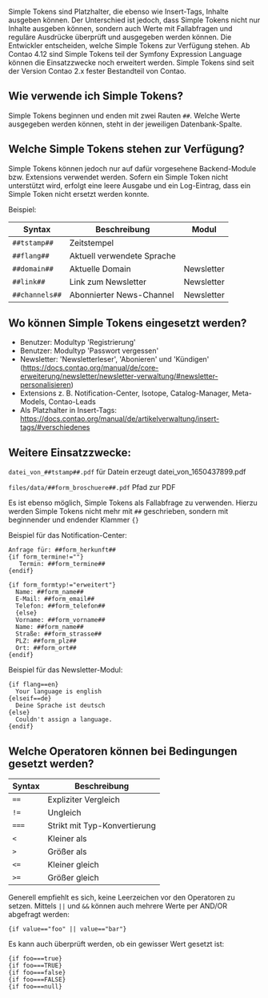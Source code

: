 Simple Tokens sind Platzhalter, die ebenso wie Insert-Tags, Inhalte ausgeben können. Der Unterschied ist jedoch, dass Simple Tokens nicht nur Inhalte ausgeben können, sondern auch Werte mit Fallabfragen und reguläre Ausdrücke überprüft und ausgegeben werden können. Die Entwickler entscheiden, welche Simple Tokens zur Verfügung stehen. Ab Contao 4.12 sind Simple Tokens teil der Symfony Expression Language können die Einsatzzwecke noch erweitert werden. Simple Tokens sind seit der Version Contao 2.x fester Bestandteil von Contao.


## Wie verwende ich Simple Tokens?
Simple Tokens beginnen und enden mit zwei Rauten `##`. Welche Werte ausgegeben werden können, steht in der jeweiligen Datenbank-Spalte.

## Welche Simple Tokens stehen zur Verfügung?
Simple Tokens können jedoch nur auf dafür vorgesehene Backend-Module bzw. Extensions verwendet werden. Sofern ein Simple Token nicht unterstützt wird, erfolgt eine leere Ausgabe und ein Log-Eintrag, dass ein Simple Token nicht ersetzt werden konnte.

Beispiel:

| Syntax              | Beschreibung                                              | Modul                       |
| --------------------| --------------------------------------------------------- | --------------------------- |
| `##tstamp##`        | Zeitstempel                                               |                             |
| `##flang##`         | Aktuell verwendete Sprache                                |                             |
| `##domain##`        | Aktuelle Domain                                           | Newsletter                  |
| `##link##`          | Link zum Newsletter                                       | Newsletter                  |
| `##channels##`      | Abonnierter News-Channel                                   | Newsletter                  |

## Wo können Simple Tokens eingesetzt werden?
- Benutzer: Modultyp 'Registrierung'
- Benutzer: Modultyp 'Passwort vergessen'
- Newsletter: 'Newsletterleser', 'Abonieren' und 'Kündigen' (https://docs.contao.org/manual/de/core-erweiterung/newsletter/newsletter-verwaltung/#newsletter-personalisieren)
- Extensions z. B. Notification-Center, Isotope, Catalog-Manager, Meta-Models, Contao-Leads
- Als Platzhalter in Insert-Tags: https://docs.contao.org/manual/de/artikelverwaltung/insert-tags/#verschiedenes

## Weitere Einsatzzwecke: ##
`datei_von_##tstamp##.pdf` für Datein erzeugt datei_von_1650437899.pdf

`files/data/##form_broschuere##.pdf` Pfad zur PDF

Es ist ebenso möglich, Simple Tokens als Fallabfrage zu verwenden. Hierzu werden Simple Tokens nicht mehr mit `##` geschrieben, sondern mit beginnender und endender Klammer `{}`

Beispiel für das Notification-Center:

```
Anfrage für: ##form_herkunft##
{if form_termine!=""}
   Termin: ##form_termine##
{endif}

{if form_formtyp!="erweitert"}
  Name: ##form_name##
  E-Mail: ##form_email##
  Telefon: ##form_telefon##
  {else}
  Vorname: ##form_vorname##
  Name: ##form_name##
  Straße: ##form_strasse##
  PLZ: ##form_plz##
  Ort: ##form_ort##
{endif}
```

Beispiel für das Newsletter-Modul:
```
{if flang==en}
  Your language is english
{elseif==de}
  Deine Sprache ist deutsch
{else}
  Couldn't assign a language.
{endif}
```




## Welche Operatoren können bei Bedingungen gesetzt werden?

| Syntax      | Beschreibung                  |
| ----------- | ------------------------------|
| `==`        | Expliziter Vergleich          |
| `!=`        | Ungleich                      |
| `===`       | Strikt mit Typ-Konvertierung  |
| `<`         | Kleiner als                   |
| `>`         | Größer als                    |
| `<=`        | Kleiner gleich                |
| `>=`        | Größer gleich                 |

Generell empfiehlt es sich, keine Leerzeichen vor den Operatoren zu setzen. Mittels `||` und `&&` können auch mehrere Werte per AND/OR abgefragt werden:

`{if value=="foo" || value=="bar"}`

Es kann auch überprüft werden, ob ein gewisser Wert gesetzt ist:
```
{if foo===true}
{if foo===TRUE}
{if foo===false}
{if foo===FALSE}
{if foo===null}
```
